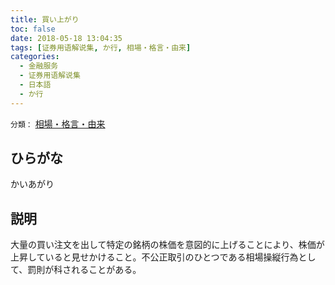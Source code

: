 ```yaml
---
title: 買い上がり
toc: false
date: 2018-05-18 13:04:35
tags: [证券用语解说集, か行, 相場・格言・由来]
categories:
  - 金融服务
  - 证券用语解说集
  - 日本語
  - か行
---
```


`分類：` [相場・格言・由来](/tags/相場・格言・由来/)

## ひらがな

かいあがり

## 説明

大量の買い注文を出して特定の銘柄の株価を意図的に上げることにより、株価が上昇していると見せかけること。不公正取引のひとつである相場操縦行為として、罰則が科されることがある。
